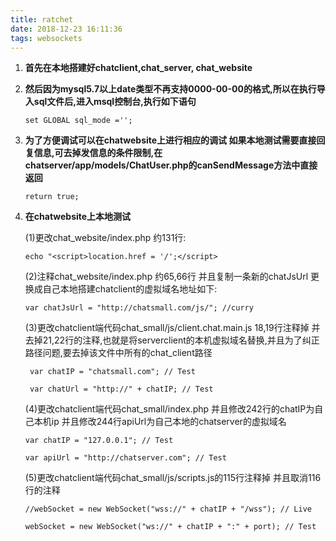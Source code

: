 ```yaml
---
title: ratchet
date: 2018-12-23 16:11:36
tags: websockets
---
```



1. **首先在本地搭建好chatclient,chat_server, chat_website**

2. **然后因为mysql5.7以上date类型不再支持0000-00-00的格式,所以在执行导入sql文件后,进入msql控制台,执行如下语句**
	```
	set GLOBAL sql_mode ='';
	```

3. **为了方便调试可以在chatwebsite上进行相应的调试
	如果本地测试需要直接回复信息,可去掉发信息的条件限制,在
	chatserver/app/models/ChatUser.php的canSendMessage方法中直接返回**
	```
	return true;
	```
	

4.	**在chatwebsite上本地测试**
	
	(1)更改chat_website/index.php 约131行:

	```
	echo "<script>location.href = '/';</script>
	```

	(2)注释chat_website/index.php 约65,66行 并且复制一条新的chatJsUrl 更换成自己本地搭建chatclient的虚拟域名地址如下:

	```
	var chatJsUrl = "http://chatsmall.com/js/"; //curry
	```

	(3)更改chatclient端代码chat_small/js/client.chat.main.js 18,19行注释掉 并去掉21,22行的注释,也就是将serverclient的本机虚拟域名替换,并且为了纠正路径问题,要去掉该文件中所有的chat_client路径
	
	```
	 var chatIP = "chatsmall.com"; // Test
	```
	```
	 var chatUrl = "http://" + chatIP; // Test
	```

	(4)更改chatclient端代码chat_small/index.php
	并且修改242行的chatIP为自己本机ip
	并且修改244行apiUrl为自己本地的chatserver的虚拟域名
	
	```
	var chatIP = "127.0.0.1"; // Test
	```

	```
	var apiUrl = "http://chatserver.com"; // Test
	```

	(5)更改chatclient端代码chat_small/js/scripts.js的115行注释掉 并且取消116行的注释

	```
	//webSocket = new WebSocket("wss://" + chatIP + "/wss"); // Live
	```

	```
	webSocket = new WebSocket("ws://" + chatIP + ":" + port); // Test
	```
		
		
	
 
 





